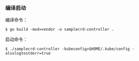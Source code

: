 ### 编译启动

编译命令：

```
$ go build -mod=vendor -o samplecrd-controller .
```

启动命令：

```
$ ./samplecrd-controller -kubeconfig=$HOME/.kube/config -alsologtostderr=true
```
